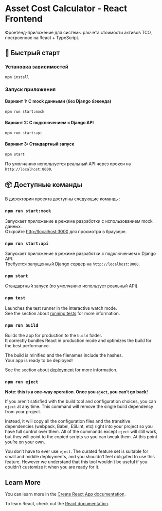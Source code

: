 # Asset Cost Calculator - React Frontend

Фронтенд-приложение для системы расчета стоимости активов TCO, построенное на React + TypeScript.

## 🚀 Быстрый старт

### Установка зависимостей
```bash
npm install
```

### Запуск приложения

#### Вариант 1: С mock данными (без Django бэкенда)
```bash
npm run start:mock
```

#### Вариант 2: С подключением к Django API
```bash
npm run start:api
```

#### Вариант 3: Стандартный запуск
```bash
npm start
```
По умолчанию используется реальный API через прокси на `http://localhost:8000`.

## 📦 Доступные команды

В директории проекта доступны следующие команды:

### `npm run start:mock`
Запускает приложение в режиме разработки с использованием mock данных.\
Откройте [http://localhost:3000](http://localhost:3000) для просмотра в браузере.

### `npm run start:api`
Запускает приложение в режиме разработки с подключением к Django API.\
Требуется запущенный Django сервер на `http://localhost:8000`.

### `npm start`
Стандартный запуск (по умолчанию использует реальный API).

### `npm test`

Launches the test runner in the interactive watch mode.\
See the section about [running tests](https://facebook.github.io/create-react-app/docs/running-tests) for more information.

### `npm run build`

Builds the app for production to the `build` folder.\
It correctly bundles React in production mode and optimizes the build for the best performance.

The build is minified and the filenames include the hashes.\
Your app is ready to be deployed!

See the section about [deployment](https://facebook.github.io/create-react-app/docs/deployment) for more information.

### `npm run eject`

**Note: this is a one-way operation. Once you `eject`, you can’t go back!**

If you aren’t satisfied with the build tool and configuration choices, you can `eject` at any time. This command will remove the single build dependency from your project.

Instead, it will copy all the configuration files and the transitive dependencies (webpack, Babel, ESLint, etc) right into your project so you have full control over them. All of the commands except `eject` will still work, but they will point to the copied scripts so you can tweak them. At this point you’re on your own.

You don’t have to ever use `eject`. The curated feature set is suitable for small and middle deployments, and you shouldn’t feel obligated to use this feature. However we understand that this tool wouldn’t be useful if you couldn’t customize it when you are ready for it.

## Learn More

You can learn more in the [Create React App documentation](https://facebook.github.io/create-react-app/docs/getting-started).

To learn React, check out the [React documentation](https://reactjs.org/).
